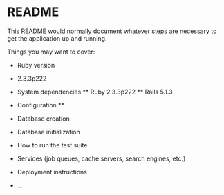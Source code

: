 # README

This README would normally document whatever steps are necessary to get the
application up and running.

Things you may want to cover:

* Ruby version
 - 2.3.3p222

* System dependencies
  ** Ruby 2.3.3p222
  ** Rails 5.1.3

* Configuration
  **

* Database creation

* Database initialization

* How to run the test suite

* Services (job queues, cache servers, search engines, etc.)

* Deployment instructions

* ...
